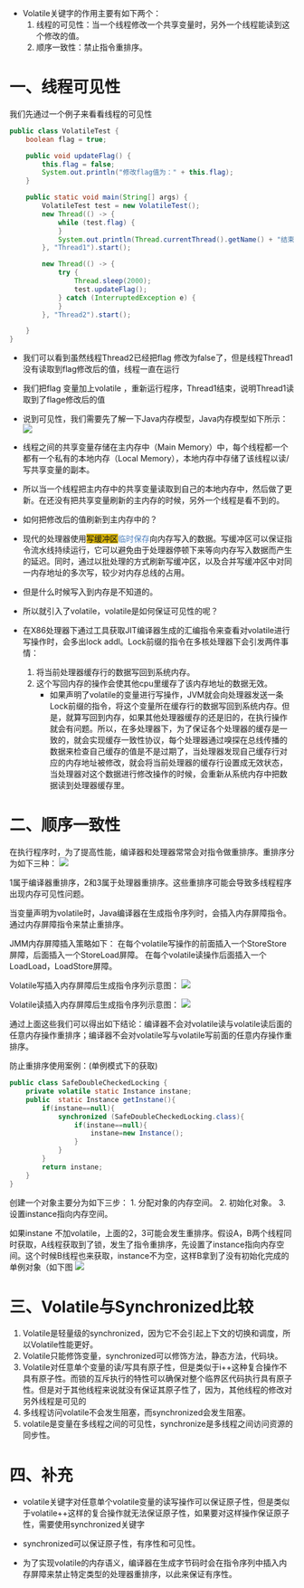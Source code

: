 - Volatile关键字的作用主要有如下两个：  
	1. 线程的可见性：当一个线程修改一个共享变量时，另外一个线程能读到这个修改的值。  
	2. 顺序一致性：禁止指令重排序。

# 一、线程可见性

我们先通过一个例子来看看线程的可见性

```java
public class VolatileTest {
    boolean flag = true;

    public void updateFlag() {
        this.flag = false;
        System.out.println("修改flag值为：" + this.flag);
    }

    public static void main(String[] args) {
        VolatileTest test = new VolatileTest();
        new Thread(() -> {
            while (test.flag) {
            }
            System.out.println(Thread.currentThread().getName() + "结束");
        }, "Thread1").start();

        new Thread(() -> {
            try {
                Thread.sleep(2000);
                test.updateFlag();
            } catch (InterruptedException e) {
            }
        }, "Thread2").start();

    }
}
```

- 我们可以看到虽然线程Thread2已经把flag 修改为false了，但是线程Thread1没有读取到flag修改后的值，线程一直在运行

- 我们把flag 变量加上volatile ，重新运行程序，Thread1结束，说明Thread1读取到了flage修改后的值

- 说到可见性，我们需要先了解一下Java内存模型，Java内存模型如下所示：
 ![](https://image-for.oss-cn-guangzhou.aliyuncs.com/for-obsidian/Java_Study/2_%E5%AD%A6%E4%B9%A0%E7%AC%94%E8%AE%B0/image-20230923010052706.png)
 - 线程之间的共享变量存储在主内存中（Main Memory）中，每个线程都一个都有一个私有的本地内存（Local Memory），本地内存中存储了该线程以读/写共享变量的副本。

- 所以当一个线程把主内存中的共享变量读取到自己的本地内存中，然后做了更新。在还没有把共享变量刷新的主内存的时候，另外一个线程是看不到的。

- 如何把修改后的值刷新到主内存中的？
- 现代的处理器使用<span style="background:#d4b106">写缓冲区</span><font color="#4f81bd">临时保存</font>向内存写入的数据。写缓冲区可以保证指令流水线持续运行，它可以避免由于处理器停顿下来等向内存写入数据而产生的延迟。同时，通过以批处理的方式刷新写缓冲区，以及合并写缓冲区中对同一内存地址的多次写，较少对内存总线的占用。
- 但是什么时候写入到内存是不知道的。
- 所以就引入了volatile，volatile是如何保证可见性的呢？

- 在X86处理器下通过工具获取JIT编译器生成的汇编指令来查看对volatile进行写操作时，会多出lock addl。Lock前缀的指令在多核处理器下会引发两件事情：
	1. 将当前处理器缓存行的数据写回到系统内存。
	2. 这个写回内存的操作会使其他cpu里缓存了该内存地址的数据无效。
		- 如果声明了volatile的变量进行写操作，JVM就会向处理器发送一条Lock前缀的指令，将这个变量所在缓存行的数据写回到系统内存。但是，就算写回到内存，如果其他处理器缓存的还是旧的，在执行操作就会有问题。所以，在多处理器下，为了保证各个处理器的缓存是一致的，就会实现缓存一致性协议，每个处理器通过嗅探在总线传播的数据来检查自己缓存的值是不是过期了，当处理器发现自己缓存行对应的内存地址被修改，就会将当前处理器的缓存行设置成无效状态，当处理器对这个数据进行修改操作的时候，会重新从系统内存中把数据读到处理器缓存里。

# 二、顺序一致性

在执行程序时，为了提高性能，编译器和处理器常常会对指令做重排序。重排序分为如下三种：
![](https://image-for.oss-cn-guangzhou.aliyuncs.com/for-obsidian/Java_Study/2_%E5%AD%A6%E4%B9%A0%E7%AC%94%E8%AE%B0/image-20230923010126922.png)


1属于编译器重排序，2和3属于处理器重排序。这些重排序可能会导致多线程程序出现内存可见性问题。

当变量声明为volatile时，Java编译器在生成指令序列时，会插入内存屏障指令。通过内存屏障指令来禁止重排序。

JMM内存屏障插入策略如下：
在每个volatile写操作的前面插入一个StoreStore屏障，后面插入一个StoreLoad屏障。
在每个volatile读操作后面插入一个LoadLoad，LoadStore屏障。

Volatile写插入内存屏障后生成指令序列示意图：
![](https://image-for.oss-cn-guangzhou.aliyuncs.com/for-obsidian/Java_Study/2_%E5%AD%A6%E4%B9%A0%E7%AC%94%E8%AE%B0/image-20230923010137969.png)

Volatile读插入内存屏障后生成指令序列示意图：
![](https://image-for.oss-cn-guangzhou.aliyuncs.com/for-obsidian/Java_Study/2_%E5%AD%A6%E4%B9%A0%E7%AC%94%E8%AE%B0/image-20230923010153347.png)


通过上面这些我们可以得出如下结论：编译器不会对volatile读与volatile读后面的任意内存操作重排序；编译器不会对volatile写与volatile写前面的任意内存操作重排序。

防止重排序使用案例：(单例模式下的获取)

```java
public class SafeDoubleCheckedLocking {
    private volatile static Instance instane;
    public  static Instance getInstane(){
        if(instane==null){
            synchronized (SafeDoubleCheckedLocking.class){
                if(instane==null){
                    instane=new Instance();
                }
            }
        }
        return instane;
    }
}
```

创建一个对象主要分为如下三步：
	1. 分配对象的内存空间。
	2. 初始化对象。
	3. 设置instance指向内存空间。

如果instane 不加volatile，上面的2，3可能会发生重排序。假设A，B两个线程同时获取，A线程获取到了锁，发生了指令重排序，先设置了instance指向内存空间。这个时候B线程也来获取，instance不为空，这样B拿到了没有初始化完成的单例对象（如下图
![](https://image-for.oss-cn-guangzhou.aliyuncs.com/for-obsidian/Java_Study/2_%E5%AD%A6%E4%B9%A0%E7%AC%94%E8%AE%B0/image-20230923010205946.png)

# 三、Volatile与Synchronized比较
1. Volatile是轻量级的synchronized，因为它不会引起上下文的切换和调度，所以Volatile性能更好。
2. Volatile只能修饰变量，synchronized可以修饰方法，静态方法，代码块。
3. Volatile对任意单个变量的读/写具有原子性，但是类似于i++这种复合操作不具有原子性。而锁的互斥执行的特性可以确保对整个临界区代码执行具有原子性。但是对于其他线程来说就没有保证其原子性了，因为，其他线程的修改对另外线程是可见的
4. 多线程访问volatile不会发生阻塞，而synchronized会发生阻塞。
5. volatile是变量在多线程之间的可见性，synchronize是多线程之间访问资源的同步性。

# 四、补充

- volatile关键字对任意单个volatile变量的读写操作可以保证原子性，但是类似于volatile++这样的复合操作就无法保证原子性，如果要对这样操作保证原子性，需要使用synchronized关键字
- synchronized可以保证原子性，有序性和可见性。

- 为了实现volatile的内存语义，编译器在生成字节码时会在指令序列中插入内存屏障来禁止特定类型的处理器重排序，以此来保证有序性。
